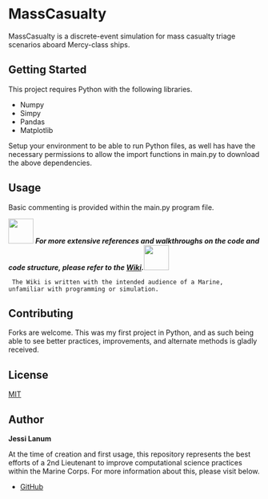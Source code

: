 # MassCasualty

MassCasualty is a discrete-event simulation for mass casualty triage scenarios aboard Mercy-class ships. 

## Getting Started

This project requires Python with the following libraries.
* Numpy
* Simpy
* Pandas
* Matplotlib

Setup your environment to be able to run Python files, as well has have the necessary permissions to allow the import functions in main.py to download the above dependencies.

## Usage

Basic commenting is provided within the main.py program file. 

<img src="https://upload.wikimedia.org/wikipedia/commons/thumb/9/9f/Emblem_of_the_United_States_Marine_Corps.svg/768px-Emblem_of_the_United_States_Marine_Corps.svg.png" width="50" height="50"> ***For more extensive references and walkthroughs on the code and code structure, please refer to the [Wiki](https://github.com/itsalljokay/MassCasualty/wiki).***<img src="https://upload.wikimedia.org/wikipedia/commons/thumb/9/9f/Emblem_of_the_United_States_Marine_Corps.svg/768px-Emblem_of_the_United_States_Marine_Corps.svg.png" width="50" height="50">

     The Wiki is written with the intended audience of a Marine, unfamiliar with programming or simulation.

## Contributing

Forks are welcome. This was my first project in Python, and as such being able to see better practices, improvements, and alternate methods is gladly received.


## License

[MIT](https://choosealicense.com/licenses/mit/)

## Author
**Jessi Lanum**

At the time of creation and first usage, this repository represents the best efforts of a 2nd Lieutenant to improve computational science practices within the Marine Corps. For more information about this, please visit below.

- [GitHub](https://github.com/itsalljokay)
 
